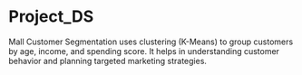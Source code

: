 # Project_DS
Mall Customer Segmentation uses clustering (K-Means) to group customers by age, income, and spending score. It helps in understanding customer behavior and planning targeted marketing strategies.
